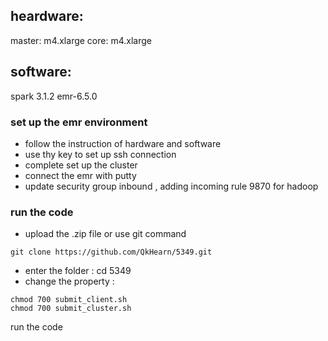 ## heardware:
master: m4.xlarge
core: m4.xlarge
## software:
spark 3.1.2
emr-6.5.0

### set up the emr environment 
* follow the instruction of hardware and software
* use thy key to set up ssh connection
* complete set up the cluster
* connect the emr with putty 
* update security group inbound , adding incoming rule 9870 for hadoop
### run the code
+ upload the .zip file or use git command
```
git clone https://github.com/QkHearn/5349.git
```

+ enter the folder : cd 5349
+ change the property : 
```
chmod 700 submit_client.sh
chmod 700 submit_cluster.sh
```
run the code